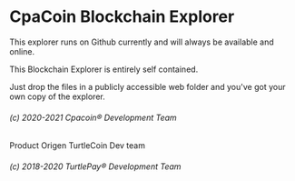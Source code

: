 # CpaCoin Blockchain Explorer
This explorer runs on Github currently and will always be available and online.

This Blockchain Explorer is entirely self contained.

Just drop the files in a publicly accessible web folder and you've got your own copy of the explorer.
###### (c) 2020-2021 Cpacoin® Development Team
     
Product Origen TurtleCoin Dev team
###### (c) 2018-2020 TurtlePay® Development Team
